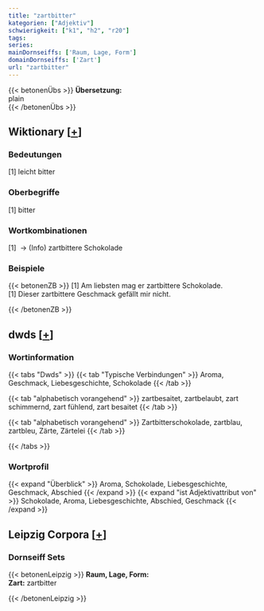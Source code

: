 ```yaml
---
title: "zartbitter"
kategorien: ["Adjektiv"]
schwierigkeit: ["k1", "h2", "r20"]
tags:
series:
mainDornseiffs: ['Raum, Lage, Form']
domainDornseiffs: ['Zart']
url: "zartbitter"
---
```


{{< betonenÜbs >}}
**Übersetzung:**  
plain  
{{< /betonenÜbs >}}

## Wiktionary [[+](https://de.wiktionary.org/wiki/zartbitter)]

### Bedeutungen
[1] leicht bitter  

### Oberbegriffe
[1] bitter  

### Wortkombinationen
[1]  -> (Info) zartbittere Schokolade  

### Beispiele
{{< betonenZB >}}
[1] Am liebsten mag er zartbittere Schokolade.  
[1] Dieser zartbittere Geschmack gefällt mir nicht.  

{{< /betonenZB >}}


## dwds [[+](https://www.dwds.de/wb/zartbitter)]

### Wortinformation
{{< tabs "Dwds" >}}
{{< tab "Typische Verbindungen" >}}
Aroma, Geschmack, Liebesgeschichte, Schokolade
{{< /tab >}}

{{< tab "alphabetisch vorangehend" >}}
zartbesaitet, zartbelaubt, zart schimmernd, zart fühlend, zart besaitet
{{< /tab >}}

{{< tab "alphabetisch vorangehend" >}}
Zartbitterschokolade, zartblau, zartbleu, Zärte, Zärtelei
{{< /tab >}}

{{< /tabs >}}

### Wortprofil
{{< expand "Überblick" >}} Aroma, Schokolade, Liebesgeschichte, Geschmack, Abschied {{< /expand >}}
{{< expand "ist Adjektivattribut von" >}} Schokolade, Aroma, Liebesgeschichte, Abschied, Geschmack {{< /expand >}}

## Leipzig Corpora [[+](https://corpora.uni-leipzig.de/en/res?word=zartbitter&corpusId=deu_newscrawl-public_2018)]

### Dornseiff Sets
{{< betonenLeipzig >}}
**Raum, Lage, Form:**  
**Zart:** zartbitter  

{{< /betonenLeipzig >}}
